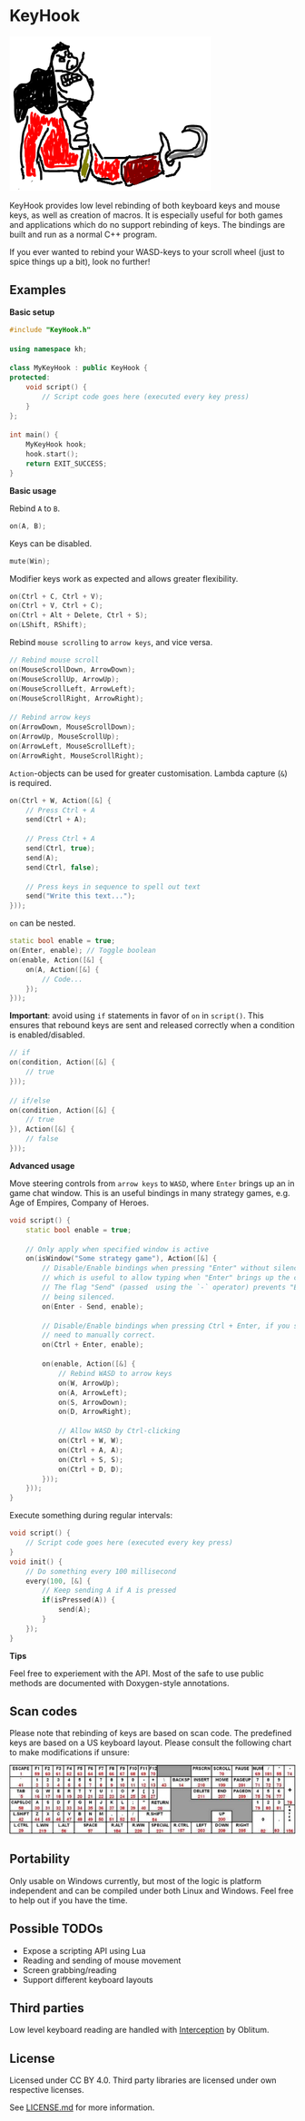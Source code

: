# KeyHook

![KeyHook captain hook](/Doc/Images/cptnhook.png)

KeyHook provides low level rebinding of both keyboard keys and mouse keys, as well as creation of macros. It is especially useful for both games and applications which do no support rebinding of keys. The bindings are built and run as a normal C++ program.

If you ever wanted to rebind your WASD-keys to your scroll wheel (just to spice things up a bit), look no further!

## Examples

**Basic setup**

```c++
#include "KeyHook.h"

using namespace kh;

class MyKeyHook : public KeyHook {
protected:
    void script() {
        // Script code goes here (executed every key press)
    }
};

int main() {
    MyKeyHook hook;
    hook.start();
    return EXIT_SUCCESS;
}
```

**Basic usage**

Rebind `A` to `B`.
```c++
on(A, B);
```
Keys can be disabled.
```c++
mute(Win);
```
Modifier keys work as expected and allows greater flexibility.
```c++
on(Ctrl + C, Ctrl + V);
on(Ctrl + V, Ctrl + C);
on(Ctrl + Alt + Delete, Ctrl + S);
on(LShift, RShift);
```
Rebind `mouse scrolling` to `arrow keys`, and vice versa.
```c++
// Rebind mouse scroll
on(MouseScrollDown, ArrowDown);
on(MouseScrollUp, ArrowUp);
on(MouseScrollLeft, ArrowLeft);
on(MouseScrollRight, ArrowRight);

// Rebind arrow keys
on(ArrowDown, MouseScrollDown);
on(ArrowUp, MouseScrollUp);
on(ArrowLeft, MouseScrollLeft);
on(ArrowRight, MouseScrollRight);
```
`Action`-objects can be used for greater customisation. Lambda capture (`&`) is required.
```c++
on(Ctrl + W, Action([&] {
    // Press Ctrl + A
    send(Ctrl + A);
    
    // Press Ctrl + A
    send(Ctrl, true);
    send(A);
    send(Ctrl, false);

    // Press keys in sequence to spell out text
    send("Write this text...");
}));
```

`on` can be nested.
```c++
static bool enable = true;
on(Enter, enable); // Toggle boolean
on(enable, Action([&] {
    on(A, Action([&] {
        // Code...
    });
}));
```

**Important**: avoid using `if` statements in favor of `on` in `script()`. This ensures that rebound keys are sent and released correctly when a condition is enabled/disabled.
```c++
// if
on(condition, Action([&] {
    // true
}));

// if/else
on(condition, Action([&] {
    // true
}), Action([&] {
    // false
}));
```

**Advanced usage**

Move steering controls from `arrow keys` to `WASD`, where `Enter` brings up an in game chat window. This is an useful bindings in many strategy games, e.g. Age of Empires, Company of Heroes. 
```c++
void script() {
    static bool enable = true;
    
    // Only apply when specified window is active
    on(isWindow("Some strategy game"), Action([&] {
        // Disable/Enable bindings when pressing "Enter" without silencing the key, 
        // which is useful to allow typing when "Enter" brings up the chat window. 
        // The flag "Send" (passed  using the `-` operator) prevents "Enter" from
        // being silenced.
        on(Enter - Send, enable);
        
        // Disable/Enable bindings when pressing Ctrl + Enter, if you somehow 
        // need to manually correct.
        on(Ctrl + Enter, enable);
        
        on(enable, Action([&] {
            // Rebind WASD to arrow keys
            on(W, ArrowUp);
            on(A, ArrowLeft);
            on(S, ArrowDown);
            on(D, ArrowRight);
            
            // Allow WASD by Ctrl-clicking
            on(Ctrl + W, W);
            on(Ctrl + A, A);
            on(Ctrl + S, S);
            on(Ctrl + D, D);
        }));
    }));
}
```
Execute something during regular intervals:
```c++
void script() {
    // Script code goes here (executed every key press)
}
void init() {
    // Do something every 100 millisecond
    every(100, [&] {
        // Keep sending A if A is pressed
        if(isPressed(A)) {
            send(A);
        }
    });
}
```
**Tips**

Feel free to experiement with the API. Most of the safe to use public methods are documented with Doxygen-style annotations.

## Scan codes

Please note that rebinding of keys are based on scan code. The predefined keys are based on a US keyboard layout. Please consult the following chart to make modifications if unsure:

![Keyboard scan codes](/Doc/Images/scancodes.jpg)

## Portability

Only usable on Windows currently, but most of the logic is platform independent and can be compiled under both Linux and Windows. Feel free to help out if you have the time.

## Possible TODOs

* Expose a scripting API using Lua
* Reading and sending of mouse movement
* Screen grabbing/reading
* Support different keyboard layouts

## Third parties

Low level keyboard reading are handled with [Interception](https://github.com/oblitum/Interception) by Oblitum.

## License
Licensed under CC BY 4.0. Third party libraries are licensed under own respective licenses. 

See [LICENSE.md](LICENSE.md) for more information.
